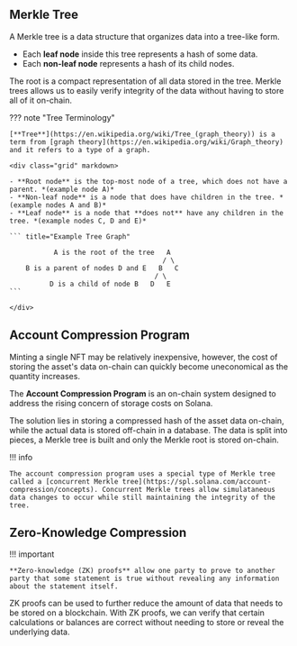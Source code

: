 ## Merkle Tree

A Merkle tree is a data structure that organizes data into a tree-like form.

- Each **leaf node** inside this tree represents a hash of some data.
- Each **non-leaf node** represents a hash of its child nodes.

The root is a compact representation of all data stored in the tree. Merkle trees allows us to easily verify integrity of the data without having to store all of it on-chain.

??? note "Tree Terminology"

    [**Tree**](https://en.wikipedia.org/wiki/Tree_(graph_theory)) is a term from [graph theory](https://en.wikipedia.org/wiki/Graph_theory) and it refers to a type of a graph.

    <div class="grid" markdown>

    - **Root node** is the top-most node of a tree, which does not have a parent. *(example node A)*
    - **Non-leaf node** is a node that does have children in the tree. *(example nodes A and B)*
    - **Leaf node** is a node that **does not** have any children in the tree. *(example nodes C, D and E)*

    ``` title="Example Tree Graph"

               A is the root of the tree   A
                                          / \
        B is a parent of nodes D and E   B   C
                                        / \
              D is a child of node B   D   E
    ```

    </div>

## Account Compression Program

Minting a single NFT may be relatively inexpensive, however, the cost of storing the asset's data on-chain can quickly become uneconomical as the quantity increases.

The **Account Compression Program** is an on-chain system designed to address the rising concern of storage costs on Solana.

The solution lies in storing a compressed hash of the asset data on-chain, while the actual data is stored off-chain in a database.  The data is split into pieces, a Merkle tree is built and only the Merkle root is stored on-chain.

!!! info

    The account compression program uses a special type of Merkle tree called a [concurrent Merkle tree](https://spl.solana.com/account-compression/concepts). Concurrent Merkle trees allow simulataneous data changes to occur while still maintaining the integrity of the tree.

## Zero-Knowledge Compression

!!! important

    **Zero-knowledge (ZK) proofs** allow one party to prove to another party that some statement is true without revealing any information about the statement itself.

ZK proofs can be used to further reduce the amount of data that needs to be stored on a blockchain. With ZK proofs, we can verify that certain calculations or balances are correct without needing to store or reveal the underlying data.
